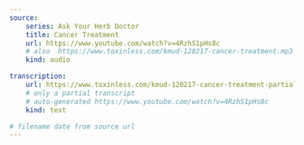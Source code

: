 ```yaml
---
source:
    series: Ask Your Herb Doctor
    title: Cancer Treatment
    url: https://www.youtube.com/watch?v=4RzhS1pHs8c
    # also  https://www.toxinless.com/kmud-120217-cancer-treatment.mp3
    kind: audio

transcription:
    url: https://www.toxinless.com/kmud-120217-cancer-treatment-partial-transcript.doc
    # only a partial transcript
    # auto-generated https://www.youtube.com/watch?v=4RzhS1pHs8c
    kind: text

# filename date from source url
---
```

